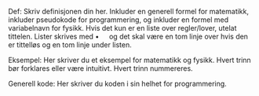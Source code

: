 Def:
Skriv definisjonen din her. Inkluder en generell formel for matematikk, inkluder pseudokode for programmering, og inkluder en formel med variabelnavn for fysikk. Hvis det kun er en liste over regler/lover, utelat tittelen. Lister skrives med $\bullet\quad$ og det skal være en tom linje over hvis den er tittelløs og en tom linje under listen. 

Eksempel:
Her skriver du et eksempel for matematikk og fysikk. Hvert trinn bør forklares eller være intuitivt. Hvert trinn nummereres.

Generell kode:
Her skriver du koden i sin helhet for programmering.